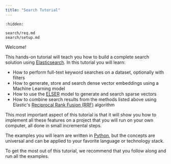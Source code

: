 ```yaml
---
title: "Search Tutorial"
---
```


```{toctree}
:hidden:

search/req.md
search/setup.md
```

Welcome!

This hands-on tutorial will teach you how to build a complete search solution using [Elasticsearch](https://www.elastic.co/). In this tutorial you will learn:

- How to perform full-text keyword searches on a dataset, optionally with filters
- How to generate, store and search dense vector embeddings using a Machine Learning model
- How to use the [ELSER](https://www.elastic.co/guide/en/machine-learning/current/ml-nlp-elser.html) model to generate and search sparse vectors
- How to combine search results from the methods listed above using Elastic's [Reciprocal Rank Fusion (RRF)](https://www.elastic.co/guide/en/elasticsearch/reference/current/rrf.html) algorithm

This most important aspect of this tutorial is that it will show you how to implement all these features on a project that you will run on your own computer, all done in small incremental steps.

The examples you will learn are written in [Python](https://python.org), but the concepts are universal and can be applied to your favorite language or technology stack.

To get the most out of this tutorial, we recommend that you follow along and run all the examples.